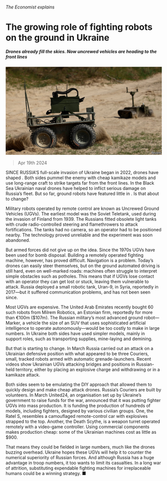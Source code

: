 ###### The Economist explains

# The growing role of fighting robots on the ground in Ukraine 

##### Drones already fill the skies. Now uncrewed vehicles are heading to the front lines 

![image](images/20240420_BLP519.jpg) 

> Apr 19th 2024 

SINCE RUSSIA’S full-scale invasion of Ukraine began in 2022, drones have shaped . Both sides pummel the enemy with cheap kamikaze models and use long-range craft to strike targets far from the front lines. In the Black Sea Ukrainian naval drones have helped to inflict serious damage on Russia’s fleet. But so far, ground robots have featured little in . Is that about to change?

Military robots operated by remote control are known as Uncrewed Ground Vehicles (UGVs). The earliest model was the Soviet Teletank, used during the invasion of Finland from 1939. The Russians fitted obsolete light tanks with crude radio-controlled steering and flamethrowers to attack fortifications. The tanks had no camera, so an operator had to be positioned nearby. The technology proved unreliable and the experiment was soon abandoned.


But armed forces did not give up on the idea. Since the 1970s UGVs have been used for bomb disposal. Building a remotely operated fighting machine, however, has proved difficult. Navigation is a problem. Today’s drones can easily steer themselves, but on the ground automated driving is still hard, even on well-marked roads: machines often struggle to interpret simple obstacles such as potholes. This means that if UGVs lose contact with an operator they can get lost or stuck, leaving them vulnerable to attack. Russia deployed a small robotic tank, Uran-9, in Syria, reportedly in 2017—but it suffered communication problems, and has not been seen since.

Most UGVs are expensive. The United Arab Emirates recently bought 60 such robots from Milrem Robotics, an Estonian firm, reportedly for more than €100m ($107m). The Russian military’s most advanced ground robot—Marker, a vehicle the size of an SUV that uses sophisticated artificial intelligence to operate autonomously—would be too costly to make in large numbers. In Ukraine both sides have used simpler models, mainly in support roles, such as transporting supplies, mine-laying and demining. 

But that is starting to change. In March Russia carried out an attack on a Ukrainian defensive position with what appeared to be three Couriers, small, tracked robots armed with automatic grenade-launchers. Recent videos show Ukrainian UGVs attacking bridges and positions in Russian-held territory, either by placing an explosive charge and withdrawing or in a kamikaze attack. 

Both sides seem to be emulating the DIY approach that allowed them to quickly design and make cheap attack drones. Russia’s Couriers are built by volunteers. In March United24, an organisation set up by Ukraine’s government to raise funds for the war, announced that it was putting fighter UGVs into mass production. It is funding the production of hundreds of models, including fighters, designed by various civilian groups. One, the Ratel S, resembles a camouflaged remote-control car with explosives strapped to the top. Another, the Death Scythe, is a weapon turret operated remotely with a video-game controller. Using commercial components makes production cheap: some of the Ukrainian machines cost as little as $900.

That means they could be fielded in large numbers, much like the drones buzzing overhead. Ukraine hopes these UGVs will help it to counter the numerical superiority of Russian forces. And although Russia has a huge advantage in troop numbers, it too wants to limit its casualties. In a long war of attrition, substituting expendable fighting machines for irreplaceable humans could be a winning strategy. ■

